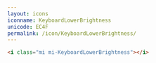 ```yaml
---
layout: icons
iconname: KeyboardLowerBrightness
unicode: EC4F
permalink: /icon/KeyboardLowerBrightness/
---
```


``` html
<i class="mi mi-KeyboardLowerBrightness"></i>
```

